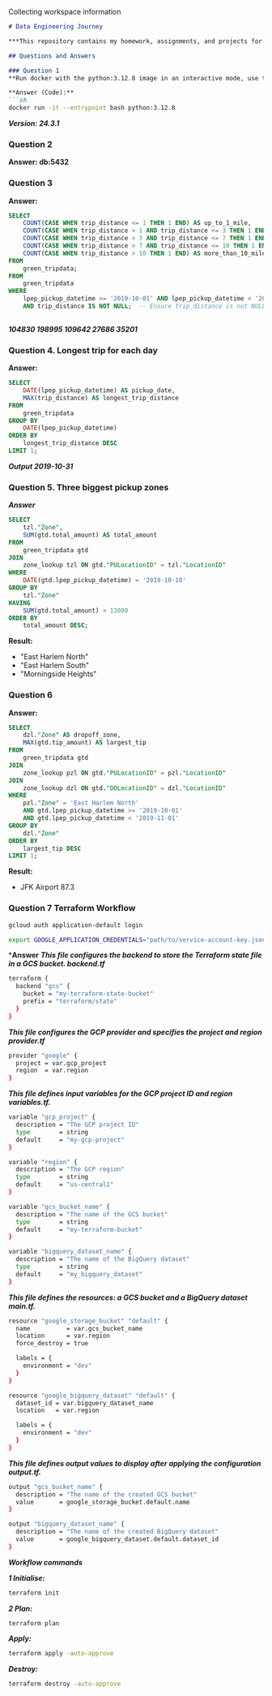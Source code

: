 Collecting workspace information

```markdown
# Data Engineering Journey

***This repository contains my homework, assignments, and projects for the Data Engineering Zoomcamp. It documents my learning journey in data engineering, covering topics like data ingestion, transformation, and pipeline orchestration.***

## Questions and Answers

### Question 1
**Run docker with the python:3.12.8 image in an interactive mode, use the entrypoint bash.**

**Answer (Code):**
```sh
docker run -it --entrypoint bash python:3.12.8
```
***Version: 24.3.1***

### Question 2
**Answer: db:5432**

### Question 3
**Answer:**
```sql
SELECT
    COUNT(CASE WHEN trip_distance <= 1 THEN 1 END) AS up_to_1_mile,
    COUNT(CASE WHEN trip_distance > 1 AND trip_distance <= 3 THEN 1 END) AS between_1_and_3_miles,
    COUNT(CASE WHEN trip_distance > 3 AND trip_distance <= 7 THEN 1 END) AS between_3_and_7_miles,
    COUNT(CASE WHEN trip_distance > 7 AND trip_distance <= 10 THEN 1 END) AS between_7_and_10_miles,
    COUNT(CASE WHEN trip_distance > 10 THEN 1 END) AS more_than_10_miles
FROM
    green_tripdata;
FROM
    green_tripdata
WHERE
    lpep_pickup_datetime >= '2019-10-01' AND lpep_pickup_datetime < '2019-11-01'
    AND trip_distance IS NOT NULL;  -- Ensure trip_distance is not NULL
    
```
***104830	198995	109642	27686	35201***

### Question 4. Longest trip for each day
**Answer:**
```sql
SELECT
    DATE(lpep_pickup_datetime) AS pickup_date,
    MAX(trip_distance) AS longest_trip_distance
FROM
    green_tripdata
GROUP BY
    DATE(lpep_pickup_datetime)
ORDER BY
    longest_trip_distance DESC
LIMIT 1;
```

***Output 2019-10-31***

### Question 5. Three biggest pickup zones
***Answer***

```sql
SELECT
    tzl."Zone",
    SUM(gtd.total_amount) AS total_amount
FROM
    green_tripdata gtd
JOIN
    zone_lookup tzl ON gtd."PULocationID" = tzl."LocationID"
WHERE
    DATE(gtd.lpep_pickup_datetime) = '2019-10-18'
GROUP BY
    tzl."Zone"
HAVING
    SUM(gtd.total_amount) > 13000
ORDER BY
    total_amount DESC;
```

**Result:**
- "East Harlem North"
- "East Harlem South"
- "Morningside Heights"

### Question 6
**Answer:**
```sql
SELECT
    dzl."Zone" AS dropoff_zone,
    MAX(gtd.tip_amount) AS largest_tip
FROM
    green_tripdata gtd
JOIN
    zone_lookup pzl ON gtd."PULocationID" = pzl."LocationID"
JOIN
    zone_lookup dzl ON gtd."DOLocationID" = dzl."LocationID"
WHERE
    pzl."Zone" = 'East Harlem North'
    AND gtd.lpep_pickup_datetime >= '2019-10-01'
    AND gtd.lpep_pickup_datetime < '2019-11-01'
GROUP BY
    dzl."Zone"
ORDER BY
    largest_tip DESC
LIMIT 1;
```
**Result:**
- JFK Airport 87.3

### Question 7 Terraform Workflow

```sh
gcloud auth application-default login
```
```sh
export GOOGLE_APPLICATION_CREDENTIALS="path/to/service-account-key.json"
```

***Answer**
***This file configures the backend to store the Terraform state file in a GCS bucket. backend.tf***



```sh
terraform {
  backend "gcs" {
    bucket = "my-terraform-state-bucket"  
    prefix = "terraform/state"           
  }
}
```

***This file configures the GCP provider and specifies the project and region provider.tf***

```sh
provider "google" {
  project = var.gcp_project  
  region  = var.region
}
```

***This file defines input variables for the GCP project ID and region variables.tf.***

```sh
variable "gcp_project" {
  description = "The GCP project ID"
  type        = string
  default     = "my-gcp-project"  
}

variable "region" {
  description = "The GCP region"
  type        = string
  default     = "us-central1"
}

variable "gcs_bucket_name" {
  description = "The name of the GCS bucket"
  type        = string
  default     = "my-terraform-bucket"  
}

variable "bigquery_dataset_name" {
  description = "The name of the BigQuery dataset"
  type        = string
  default     = "my_bigquery_dataset"  
}
```

***This file defines the resources: a GCS bucket and a BigQuery dataset main.tf.***

```sh
resource "google_storage_bucket" "default" {
  name          = var.gcs_bucket_name
  location      = var.region
  force_destroy = true 

  labels = {
    environment = "dev"
  }
}

resource "google_bigquery_dataset" "default" {
  dataset_id = var.bigquery_dataset_name
  location   = var.region

  labels = {
    environment = "dev"
  }
}
```

***This file defines output values to display after applying the configuration output.tf.***

```sh
output "gcs_bucket_name" {
  description = "The name of the created GCS bucket"
  value       = google_storage_bucket.default.name
}

output "bigquery_dataset_name" {
  description = "The name of the created BigQuery dataset"
  value       = google_bigquery_dataset.default.dataset_id
}
```

***Workflow commands***

***1 Initialise:***
```sh
terraform init
```

***2 Plan:***
```Sh
terraform plan
```

***Apply:***
```sh
terraform apply -auto-approve
```
***Destroy:***
```sh
terraform destroy -auto-approve





